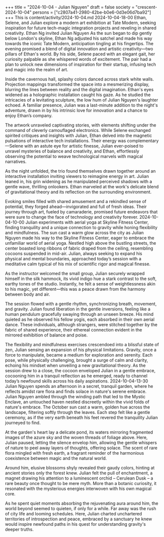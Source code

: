 +++
title = "2024-10-04 - Julian Nguyen"
draft = false
society = "crescent-2024-10-04"
persons = ["c2807a41-2980-42be-b0e6-0d3e06d7ba92"]
+++
This is content/activity/2024-10-04.md
2024-10-04-18-00
Ethan, Selene, and Julian explore a modern art exhibition at Tate Modern, seeking inspiration for future tech-magic integration projects and reveling in shared creativity.
Ethan Ng invited Julian Nguyen
As the sun began to dip gently below London's skyline, Ethan Ng adjusted his satchel and made his way towards the iconic Tate Modern, anticipation tingling at his fingertips. The evening promised a blend of digital innovation and artistic creativity—two pillars of Ethan's world. By his side, Selene paced with an elegant gait, her curiosity palpable as she whispered words of excitement. The pair had a plan to unlock new dimensions of inspiration for their startup, infusing tech and magic into the realm of art.

Inside the cavernous hall, splashy colors danced across stark white walls. Projection mappings transformed the space into a mesmerizing display, blurring the lines between reality and the digital imagination. Ethan's eyes widened as a holographic installation caught his gaze. As he studied the intricacies of a levitating sculpture, the low hum of Julian Nguyen's laughter echoed. A familiar presence, Julian was a last-minute addition to the night's adventure, drawn in by his intrinsic love for innovation and a chance to enjoy Ethan’s company.

The artwork unraveled captivating stories, with elements shifting under the command of cleverly camouflaged electronics. While Selene exchanged spirited critiques and insights with Julian, Ethan delved into the magnetic pulsations of interactive tech installations. Their energy was complementary—Selene with an astute eye for artistic finesse, Julian ever-poised to unravel mysteries of balance and creativity, and Ethan, effortlessly observing the potential to weave technological marvels with magical narratives.

As the night unfolded, the trio found themselves drawn together around an interactive installation inviting viewers to reimagine energy in art. Julian leaned in, his grin widening as he manipulated perceived shadows with a gentle wave, thrilling onlookers. Ethan marveled at the work's delicate blend of gravitational theory and its reflection on the surrounding environment.

Evoking smiles filled with shared amusement and a rekindled sense of potential, they forged ahead—invigorated and full of fresh ideas. Their journey through art, fueled by camaraderie, promised future endeavors that were sure to change the face of technology and creativity forever.
2024-10-04-10-00
Julian experiments with aerial yoga at Skyline Fitness Center, finding tranquility and a unique connection to gravity while honing flexibility and mindfulness.
The sun cast a warm glow across the city as Julian Nguyen made his way to the Skyline Fitness Center, eager to embrace the unfamiliar world of aerial yoga. Nestled high above the bustling streets, the center boasted long ribbons of fabric draped from the ceiling, resembling cocoons suspended in mid-air. Julian, always seeking to expand his physical and mental boundaries, approached today’s session with a meditative calm typical of his mix of scientific rigor and magical finesse.

As the instructor welcomed the small group, Julian securely wrapped himself in the silk hammock, its vivid indigo hue a stark contrast to the soft, earthy tones of the studio. Instantly, he felt a sense of weightlessness akin to his magic, yet different—this was a peace drawn from the harmony between body and air.

The session flowed with a gentle rhythm, synchronizing breath, movement, and gravity. Julian found liberation in the gentle inversions, feeling like a human pendulum gracefully swaying through an unseen breeze. His mind quieted as he observed his fellow yogis, each absorbed in their own aerial dance. These individuals, although strangers, were stitched together by the fabric of shared experience, their ethereal connection evident in the mirrored exhibition of balance and poise.

The flexibility and mindfulness exercises crescendoed into a blissful state of zen, Julian sensing an expansion of his physical limitations. Gravity, once a force to manipulate, became a medium for exploration and serenity. Each pose, while physically challenging, brought a surge of calm and clarity, echoing his mindset when unveiling a new gravitational theory. As the session drew to a close, the cocoon enveloped Julian in a gentle embrace, cocooning him in a tranquil reflection as he emerged, ready to channel today’s newfound skills across his daily aspirations.
2024-10-04-13-30
Julian Nguyen spends an afternoon in a secret, tranquil garden, where he reflects amidst rare flora and finds solace in nature's serene embrace.
Julian Nguyen ambled through the winding path that led to the Mystic Enclave, an untouched haven nestled discreetly within the vivid folds of nature's embrace. The October sun cast a warm, golden hue across the landscape, filtering softly through the leaves. Each step felt like a gentle ceremony, as if the very earth beneath his feet revered the tranquility Julian journeyed to find.

At the garden's heart lay a delicate pond, its waters mirroring fragmented images of the azure sky and the woven threads of foliage above. Here, Julian paused, letting the silence envelop him, allowing the gentle whispers of nature to peel away layers of thoughts, offering solace. The scent of rare flora mingled with fresh earth, a fragrant reminder of the harmonious coexistence between magic and the natural world.

Around him, elusive blossoms shyly revealed their gaudy colors, hinting at ancient stories only the forest knew. Julian felt the pull of enchantment, a magnet drawing his attention to a luminescent orchid – Cerulean Dusk – a rare beauty once thought to be mere myth. More than a botanic curiosity, it resonated with the mysterious energies interwoven with his own magical core.

As he spent quiet moments absorbing the rejuvenating aura around him, the world beyond seemed to quieten, if only for a while. Far away was the rush of city life and looming schedules. Here, Julian charted unchartered territories of introspection and peace, embraced by a sanctuary he knew would inspire newfound paths in his quest for understanding gravity's deeper truths.
